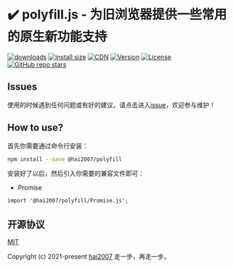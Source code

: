 # ✔️ polyfill.js - 为旧浏览器提供一些常用的原生新功能支持

<p>
  <a href="https://hai2007.gitee.io/npm-downloads?interval=7&packages=@hai2007/polyfill"><img src="https://img.shields.io/npm/dm/@hai2007/polyfill.svg" alt="downloads"></a>
  <a href="https://packagephobia.now.sh/result?p=@hai2007/polyfill"><img src="https://packagephobia.now.sh/badge?p=@hai2007/polyfill" alt="install size"></a>
  <a href="https://www.jsdelivr.com/package/npm/@hai2007/polyfill"><img src="https://data.jsdelivr.com/v1/package/npm/@hai2007/polyfill/badge" alt="CDN"></a>
  <a href="https://www.npmjs.com/package/@hai2007/polyfill"><img src="https://img.shields.io/npm/v/@hai2007/polyfill.svg" alt="Version"></a>
  <a href="https://github.com/hai2007/polyfill.js/blob/master/LICENSE"><img src="https://img.shields.io/npm/l/@hai2007/polyfill.svg" alt="License"></a>
  <a href="https://github.com/hai2007/polyfill.js" target='_blank'><img alt="GitHub repo stars" src="https://img.shields.io/github/stars/hai2007/polyfill.js?style=social"></a>
</p>

## Issues
使用的时候遇到任何问题或有好的建议，请点击进入[issue](https://github.com/hai2007/polyfill.js/issues)，欢迎参与维护！

## How to use?
首先你需要通过命令行安装：

```bash
npm install --save @hai2007/polyfill
```

安装好了以后，然后引入你需要的兼容文件即可：

- Promise

```
import '@hai2007/polyfill/Promise.js';
```

开源协议
---------------------------------------
[MIT](https://github.com/hai2007/polyfill.js/blob/master/LICENSE)

Copyright (c) 2021-present [hai2007](https://hai2007.gitee.io/sweethome/) 走一步，再走一步。
